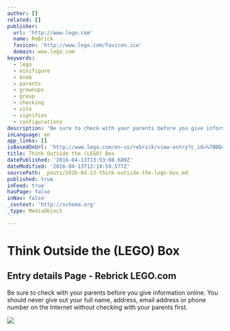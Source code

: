 ```yaml
---
author: []
related: []
publisher:
  url: 'http://www.lego.com'
  name: ReBrick
  favicon: 'http://www.lego.com/favicon.ico'
  domain: www.lego.com
keywords:
  - lego
  - minifigure
  - knob
  - parents
  - grownups
  - group
  - checking
  - site
  - signifies
  - configurations
description: 'Be sure to check with your parents before you give information online. You should never give out your full name, address, email address or phone number on the Internet without checking with your parents first.'
inLanguage: en
app_links: []
isBasedOnUrl: 'http://www.lego.com/en-us/rebrick/view-entry?c_id=%7BBDAA521E-4056-4246-8FE4-E7C5E442FC5F%7D&a_id=57d48c51-4fa7-4cc2-b7cf-c1a9d1b9e017&sortEntry=false'
title: Think Outside the (LEGO) Box
datePublished: '2016-04-13T13:53:08.689Z'
dateModified: '2016-04-13T13:14:59.577Z'
sourcePath: _posts/2016-04-13-think-outside-the-lego-box.md
published: true
inFeed: true
hasPage: false
inNav: false
_context: 'http://schema.org'
_type: MediaObject

---
```

# Think Outside the (LEGO) Box

<article style=""><h1>Entry details Page - Rebrick LEGO.com</h1><p>Be sure to check with your parents before you give information online. You should never give out your full name, address, email address or phone number on the Internet without checking with your parents first.</p><img src="http://cache.lego.com/r/www/r/rebrick/-/media/rebrick/images/contests/callout.png?l.r2=-2095915593" /></article>